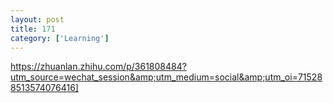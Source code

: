 ```yaml
---
layout: post
title: 171
category: ['Learning']
---
```


https://zhuanlan.zhihu.com/p/361808484?utm_source=wechat_session&amp;utm_medium=social&amp;utm_oi=715288513574076416]


